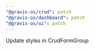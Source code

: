 ```yaml
---
"@gravis-os/crud": patch
"@gravis-os/dashboard": patch
"@gravis-os/ui": patch
---
```


Update styles in CrudFormGroup
